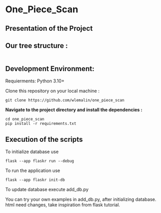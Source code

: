 # One_Piece_Scan

## Presentation of the Project



## Our tree structure :
```
```

## Development Environment:
Requierments:
Python 3.10+

Clone this repository on your local machine :
```
git clone https://github.com/wlemalin/one_piece_scan
```

**Navigate to the project directory and install the dependencies :**
```
cd one_piece_scan
pip install -r requirements.txt
```


## Execution of the scripts

To initialize database use 
```
flask --app flaskr run --debug 
```

To run the application use 
```
flask --app flaskr init-db 
```

To update database execute add_db.py

You can try your own examples in add_db.py, after initializing database.
html need changes, take inspiration from flask tutorial.

